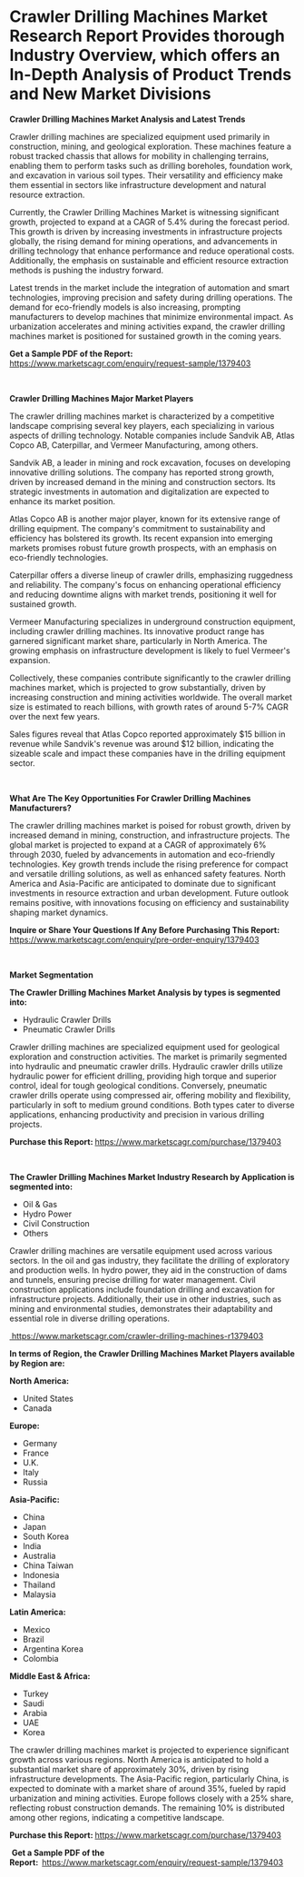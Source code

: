 <p><h1>Crawler Drilling Machines Market Research Report Provides thorough Industry Overview, which offers an In-Depth Analysis of Product Trends and New Market Divisions</h1></p><p><strong>Crawler Drilling Machines Market Analysis and Latest Trends</strong></p>
<p><p>Crawler drilling machines are specialized equipment used primarily in construction, mining, and geological exploration. These machines feature a robust tracked chassis that allows for mobility in challenging terrains, enabling them to perform tasks such as drilling boreholes, foundation work, and excavation in various soil types. Their versatility and efficiency make them essential in sectors like infrastructure development and natural resource extraction.</p><p>Currently, the Crawler Drilling Machines Market is witnessing significant growth, projected to expand at a CAGR of 5.4% during the forecast period. This growth is driven by increasing investments in infrastructure projects globally, the rising demand for mining operations, and advancements in drilling technology that enhance performance and reduce operational costs. Additionally, the emphasis on sustainable and efficient resource extraction methods is pushing the industry forward.</p><p>Latest trends in the market include the integration of automation and smart technologies, improving precision and safety during drilling operations. The demand for eco-friendly models is also increasing, prompting manufacturers to develop machines that minimize environmental impact. As urbanization accelerates and mining activities expand, the crawler drilling machines market is positioned for sustained growth in the coming years.</p></p>
<p><strong>Get a Sample PDF of the Report:&nbsp;</strong> <a href="https://www.marketscagr.com/enquiry/request-sample/1379403?utm_campaign=3044&utm_medium=2&utm_source=Github&utm_content=ia&utm_term=16042025&utm_id=crawler-drilling-machines">https://www.marketscagr.com/enquiry/request-sample/1379403</a></p>
<p>&nbsp;</p>
<p><strong>Crawler Drilling Machines Major Market Players</strong></p>
<p><p>The crawler drilling machines market is characterized by a competitive landscape comprising several key players, each specializing in various aspects of drilling technology. Notable companies include Sandvik AB, Atlas Copco AB, Caterpillar, and Vermeer Manufacturing, among others. </p><p>Sandvik AB, a leader in mining and rock excavation, focuses on developing innovative drilling solutions. The company has reported strong growth, driven by increased demand in the mining and construction sectors. Its strategic investments in automation and digitalization are expected to enhance its market position.</p><p>Atlas Copco AB is another major player, known for its extensive range of drilling equipment. The company's commitment to sustainability and efficiency has bolstered its growth. Its recent expansion into emerging markets promises robust future growth prospects, with an emphasis on eco-friendly technologies.</p><p>Caterpillar offers a diverse lineup of crawler drills, emphasizing ruggedness and reliability. The company's focus on enhancing operational efficiency and reducing downtime aligns with market trends, positioning it well for sustained growth.</p><p>Vermeer Manufacturing specializes in underground construction equipment, including crawler drilling machines. Its innovative product range has garnered significant market share, particularly in North America. The growing emphasis on infrastructure development is likely to fuel Vermeer's expansion.</p><p>Collectively, these companies contribute significantly to the crawler drilling machines market, which is projected to grow substantially, driven by increasing construction and mining activities worldwide. The overall market size is estimated to reach billions, with growth rates of around 5-7% CAGR over the next few years.</p><p>Sales figures reveal that Atlas Copco reported approximately $15 billion in revenue while Sandvik's revenue was around $12 billion, indicating the sizeable scale and impact these companies have in the drilling equipment sector.</p></p>
<p>&nbsp;</p>
<p><strong>What Are The Key Opportunities For Crawler Drilling Machines Manufacturers?</strong></p>
<p><p>The crawler drilling machines market is poised for robust growth, driven by increased demand in mining, construction, and infrastructure projects. The global market is projected to expand at a CAGR of approximately 6% through 2030, fueled by advancements in automation and eco-friendly technologies. Key growth trends include the rising preference for compact and versatile drilling solutions, as well as enhanced safety features. North America and Asia-Pacific are anticipated to dominate due to significant investments in resource extraction and urban development. Future outlook remains positive, with innovations focusing on efficiency and sustainability shaping market dynamics.</p></p>
<p><strong>Inquire or Share Your Questions If Any Before Purchasing This Report:</strong> <a href="https://www.marketscagr.com/enquiry/pre-order-enquiry/1379403?utm_campaign=3044&utm_medium=2&utm_source=Github&utm_content=ia&utm_term=16042025&utm_id=crawler-drilling-machines">https://www.marketscagr.com/enquiry/pre-order-enquiry/1379403</a></p>
<p>&nbsp;</p>
<p><strong>Market Segmentation</strong></p>
<p><strong>The Crawler Drilling Machines Market Analysis by types is segmented into:</strong></p>
<p><ul><li>Hydraulic Crawler Drills</li><li>Pneumatic Crawler Drills</li></ul></p>
<p><p>Crawler drilling machines are specialized equipment used for geological exploration and construction activities. The market is primarily segmented into hydraulic and pneumatic crawler drills. Hydraulic crawler drills utilize hydraulic power for efficient drilling, providing high torque and superior control, ideal for tough geological conditions. Conversely, pneumatic crawler drills operate using compressed air, offering mobility and flexibility, particularly in soft to medium ground conditions. Both types cater to diverse applications, enhancing productivity and precision in various drilling projects.</p></p>
<p><strong>Purchase this Report:&nbsp;</strong><a href="https://www.marketscagr.com/purchase/1379403?utm_campaign=3044&utm_medium=2&utm_source=Github&utm_content=ia&utm_term=16042025&utm_id=crawler-drilling-machines">https://www.marketscagr.com/purchase/1379403</a></p>
<p>&nbsp;</p>
<p><strong>The Crawler Drilling Machines Market Industry Research by Application is segmented into:</strong></p>
<p><ul><li>Oil & Gas</li><li>Hydro Power</li><li>Civil Construction</li><li>Others</li></ul></p>
<p><p>Crawler drilling machines are versatile equipment used across various sectors. In the oil and gas industry, they facilitate the drilling of exploratory and production wells. In hydro power, they aid in the construction of dams and tunnels, ensuring precise drilling for water management. Civil construction applications include foundation drilling and excavation for infrastructure projects. Additionally, their use in other industries, such as mining and environmental studies, demonstrates their adaptability and essential role in diverse drilling operations.</p></p>
<p><a href="https://www.marketscagr.com/crawler-drilling-machines-r1379403?utm_campaign=3044&utm_medium=2&utm_source=Github&utm_content=ia&utm_term=16042025&utm_id=crawler-drilling-machines">&nbsp;https://www.marketscagr.com/crawler-drilling-machines-r1379403</a></p>
<p><strong>In terms of Region, the Crawler Drilling Machines Market Players available by Region are:</strong></p>
<p>
    <p> <strong> North America: </strong>
        <ul>
            <li>United States</li>
            <li>Canada</li>
        </ul>
        </p> 
    <p> <strong> Europe: </strong>
        <ul>
            <li>Germany</li>
            <li>France</li>
            <li>U.K.</li>
            <li>Italy</li>
            <li>Russia</li>
        </ul>
        </p> 
    <p> <strong> Asia-Pacific: </strong>
        <ul>
            <li>China</li>
            <li>Japan</li>
            <li>South Korea</li>
            <li>India</li>
            <li>Australia</li>
            <li>China Taiwan</li>
            <li>Indonesia</li>
            <li>Thailand</li>
            <li>Malaysia</li>
        </ul>
        </p> 
    <p> <strong> Latin America: </strong>
        <ul>
            <li>Mexico</li>
            <li>Brazil</li>
            <li>Argentina Korea</li>
            <li>Colombia</li>
        </ul>
        </p> 
    <p> <strong> Middle East & Africa: </strong>
        <ul>
            <li>Turkey</li>
            <li>Saudi</li>
            <li>Arabia</li>
            <li>UAE</li>
            <li>Korea</li>
        </ul>
    </p>
    </p>
<p><p>The crawler drilling machines market is projected to experience significant growth across various regions. North America is anticipated to hold a substantial market share of approximately 30%, driven by rising infrastructure developments. The Asia-Pacific region, particularly China, is expected to dominate with a market share of around 35%, fueled by rapid urbanization and mining activities. Europe follows closely with a 25% share, reflecting robust construction demands. The remaining 10% is distributed among other regions, indicating a competitive landscape.</p></p>
<p><strong>Purchase this Report: </strong><a href="https://www.marketscagr.com/purchase/1379403?utm_campaign=3044&utm_medium=2&utm_source=Github&utm_content=ia&utm_term=16042025&utm_id=crawler-drilling-machines">https://www.marketscagr.com/purchase/1379403</a></p>
<p>&nbsp;<strong>Get a Sample PDF of the Report:&nbsp;&nbsp;</strong><a href="https://www.marketscagr.com/enquiry/request-sample/1379403?utm_campaign=3044&utm_medium=2&utm_source=Github&utm_content=ia&utm_term=16042025&utm_id=crawler-drilling-machines">https://www.marketscagr.com/enquiry/request-sample/1379403</a></p>
<p><strong></strong></p>
<p><p></p><p></p><p></p></p>